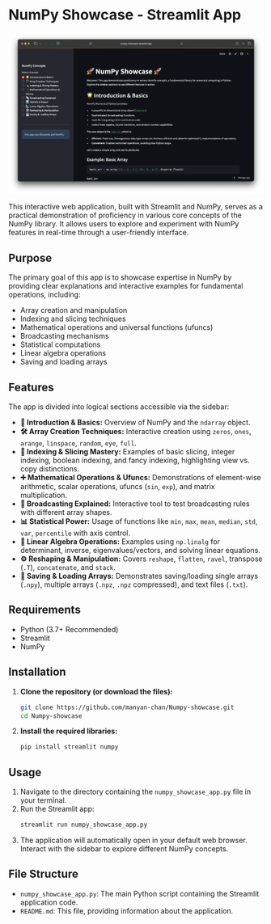 # NumPy Showcase - Streamlit App

![screenshot](screenshot.png)

This interactive web application, built with Streamlit and NumPy, serves as a practical demonstration of proficiency in various core concepts of the NumPy library. It allows users to explore and experiment with NumPy features in real-time through a user-friendly interface.

## Purpose

The primary goal of this app is to showcase expertise in NumPy by providing clear explanations and interactive examples for fundamental operations, including:

*   Array creation and manipulation
*   Indexing and slicing techniques
*   Mathematical operations and universal functions (ufuncs)
*   Broadcasting mechanisms
*   Statistical computations
*   Linear algebra operations
*   Saving and loading arrays

## Features

The app is divided into logical sections accessible via the sidebar:

*   **🌟 Introduction & Basics:** Overview of NumPy and the `ndarray` object.
*   **🛠️ Array Creation Techniques:** Interactive creation using `zeros`, `ones`, `arange`, `linspace`, `random`, `eye`, `full`.
*   **🔪 Indexing & Slicing Mastery:** Examples of basic slicing, integer indexing, boolean indexing, and fancy indexing, highlighting view vs. copy distinctions.
*   **➕ Mathematical Operations & Ufuncs:** Demonstrations of element-wise arithmetic, scalar operations, ufuncs (`sin`, `exp`), and matrix multiplication.
*   **📡 Broadcasting Explained:** Interactive tool to test broadcasting rules with different array shapes.
*   **📊 Statistical Power:** Usage of functions like `min`, `max`, `mean`, `median`, `std`, `var`, `percentile` with axis control.
*   **📐 Linear Algebra Operations:** Examples using `np.linalg` for determinant, inverse, eigenvalues/vectors, and solving linear equations.
*   **⚙️ Reshaping & Manipulation:** Covers `reshape`, `flatten`, `ravel`, transpose (`.T`), `concatenate`, and `stack`.
*   **💾 Saving & Loading Arrays:** Demonstrates saving/loading single arrays (`.npy`), multiple arrays (`.npz`, `.npz` compressed), and text files (`.txt`).


## Requirements

*   Python (3.7+ Recommended)
*   Streamlit
*   NumPy

## Installation

1.  **Clone the repository (or download the files):**
    ```bash
    git clone https://github.com/manyan-chan/Numpy-showcase.git
    cd Numpy-showcase
2.  **Install the required libraries:**
    ```bash
    pip install streamlit numpy
    ```

## Usage

1.  Navigate to the directory containing the `numpy_showcase_app.py` file in your terminal.
2.  Run the Streamlit app:
    ```bash
    streamlit run numpy_showcase_app.py
    ```
3.  The application will automatically open in your default web browser. Interact with the sidebar to explore different NumPy concepts.

## File Structure

*   `numpy_showcase_app.py`: The main Python script containing the Streamlit application code.
*   `README.md`: This file, providing information about the application.
